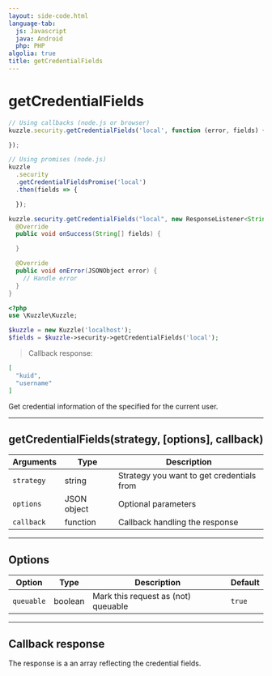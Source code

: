 ```yaml
---
layout: side-code.html
language-tab:
  js: Javascript
  java: Android
  php: PHP
algolia: true
title: getCredentialFields
---
```


# getCredentialFields

```js
// Using callbacks (node.js or browser)
kuzzle.security.getCredentialFields('local', function (error, fields) {

});

// Using promises (node.js)
kuzzle
  .security
  .getCredentialFieldsPromise('local')
  .then(fields => {

  });
```

```java
kuzzle.security.getCredentialFields("local", new ResponseListener<String[]>() {
  @Override
  public void onSuccess(String[] fields) {

  }

  @Override
  public void onError(JSONObject error) {
    // Handle error
  }
}
```

```php
<?php
use \Kuzzle\Kuzzle;

$kuzzle = new Kuzzle('localhost');
$fields = $kuzzle->security->getCredentialFields('local');

```

> Callback response:

```json
[
  "kuid",
  "username"
]
```

Get credential information of the specified <strategy> for the current user. 

---

## getCredentialFields(strategy, [options], callback)

| Arguments | Type | Description
|-----------|------|------------
| `strategy` | string | Strategy you want to get credentials from
| `options` | JSON object | Optional parameters
| `callback`| function | Callback handling the response

---

## Options

| Option | Type | Description | Default
|--------|------|-------------|---------
| `queuable` | boolean | Mark this request as (not) queuable | `true`

---

## Callback response

The response is a an array reflecting the credential fields.
